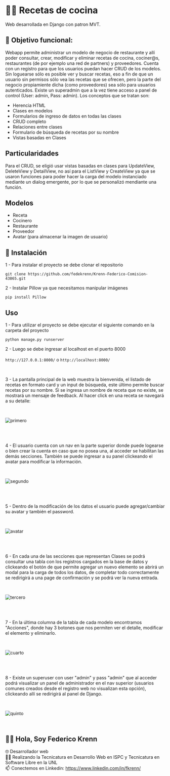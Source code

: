 # 👨‍🍳 Recetas de cocina

Web desarrollada en Django con patron MVT.

## 📄 Objetivo funcional:

Webapp permite administrar un modelo de negocio de restaurante y allí poder consultar, crear, modificar y eliminar recetas de cocina, cociner@s, restaurantes (de por ejemplo una red de partners) y proveedores. Cuenta con un registro para que los usuarios puedan hacer CRUD de los modelos. Sin loguearse sólo es posible ver y buscar recetas, eso a fin de que un usuario sin permisos sólo vea las recetas que se ofrecen, pero la parte del negocio propiamiente dicha (como proveedores) sea sólo para usuarios autenticados. Existe un superadmin que a la vez tiene acceso a panel de control (User: admin, Pass: admin). Los conceptos que se tratan son:

- Herencia HTML
- Clases en modelos
- Formularios de ingreso de datos en todas las clases
- CRUD completo
- Relaciones entre clases
- Formulario de búsqueda de recetas por su nombre
- Vistas basadas en Clases

## Particularidades

Para el CRUD, se eligió usar vistas basadas en clases para UpdateView, DeleteView y DetailView, no así para el ListView y CreateView ya que se usaron funciones para poder hacer la carga del modelo instanciado mediante un dialog emergente, por lo que se personalizó mendiante una función.

## Modelos

- Receta
- Cocinero
- Restaurante
- Proveedor
- Avatar (para almacenar la imagen de usuario)

## 🔧 Instalación

1 - Para instalar el proyecto se debe clonar el repositorio 
```
git clone https://github.com/fedekrenn/Krenn-Federico-Comision-43865.git
```
2 - Instalar Pillow ya que necesitamos manipular imágenes
```
pip install Pillow
```

## Uso

1 - Para utilizar el proyecto se debe ejecutar el siguiente comando en la carpeta del proyecto
```
python manage.py runserver
```

2 - Luego se debe ingresar al localhost en el puerto 8000
<br><br>
`http://127.0.0.1:8000/` o `http://localhost:8000/`

<br>

3 - La pantalla principal de la web muestra la bienvenida, el listado de recetas en formato card y un input de búsqueda, este último permite buscar recetas por su nombre. Si se ingresa un nombre de receta que no existe, se mostrará un mensaje de feedback. Al hacer click en una receta se navegará a su detalle:

<br>

![primero](https://github.com/fedekrenn/Krenn-Federico-Comision-43865/assets/90353038/725bccd0-a1b7-4242-ae33-9da9b1652081)


<br><br>

4 - El usuario cuenta con un nav en la parte superior donde puede logearse o bien crear la cuenta en caso que no posea una, al acceder se habilitan las demás secciones. También se puede ingresar a su panel clickeando el avatar para modificar la información.

<br>

![segundo](https://github.com/fedekrenn/Krenn-Federico-Comision-43865/assets/90353038/b4573eb1-45b1-49a8-adf6-f7fbde1f08ca)

<br><br>

5 - Dentro de la modificación de los datos el usuario puede agregar/cambiar su avatar y también el password.

<br>

![avatar](https://github.com/fedekrenn/Krenn-Federico-Comision-43865/assets/90353038/114fd26f-18fa-4c13-af4e-c718d5ce8205)

<br><br>

6 - En cada una de las secciones que representan Clases se podrá consultar una tabla con los registros cargados en la base de datos y clickeando el botón de que permite agregar un nuevo elemento se abrirá un modal para la carga de todos los datos, de completar todo correctamente se redirigirá a una page de confirmación y se podrá ver la nueva entrada.

<br>

![tercero](https://github.com/fedekrenn/Krenn-Federico-Comision-43865/assets/90353038/41a82d4c-0249-4a67-8643-0b583dac0fd4)

<br><br>

7 - En la última columna de la tabla de cada modelo encontramos "Acciones", donde hay 3 botones que nos permiten ver el detalle, modificar el elemento y eliminarlo.

<br>

![cuarto](https://github.com/fedekrenn/Krenn-Federico-Comision-43865/assets/90353038/c3a99878-447d-40ca-9dde-ff9c4c5b5dd0)


<br><br>

8 - Existe un superuser con user "admin" y pass "admin" que al acceder podrá visualizar un panel de administrador en el nav superior (usuarios comunes creados desde el registro web no visualizan esta opción), clickeando allí se redirigirá al panel de Django.

<br>

![quinto](https://github.com/fedekrenn/Krenn-Federico-Comision-43865/assets/90353038/3007e6b4-4b11-4147-be14-34f311cb716d)


<br>



## 🙋‍♂️ Hola, Soy Federico Krenn
:nerd_face: Desarrollador web
<br>
👨‍🎓 Realizando la Tecnicatura en Desarrollo Web en ISPC y Tecnicatura en Software Libre en la UNL
<br>
📫 Conectemos en Linkedin: https://www.linkedin.com/in/fkrenn/
